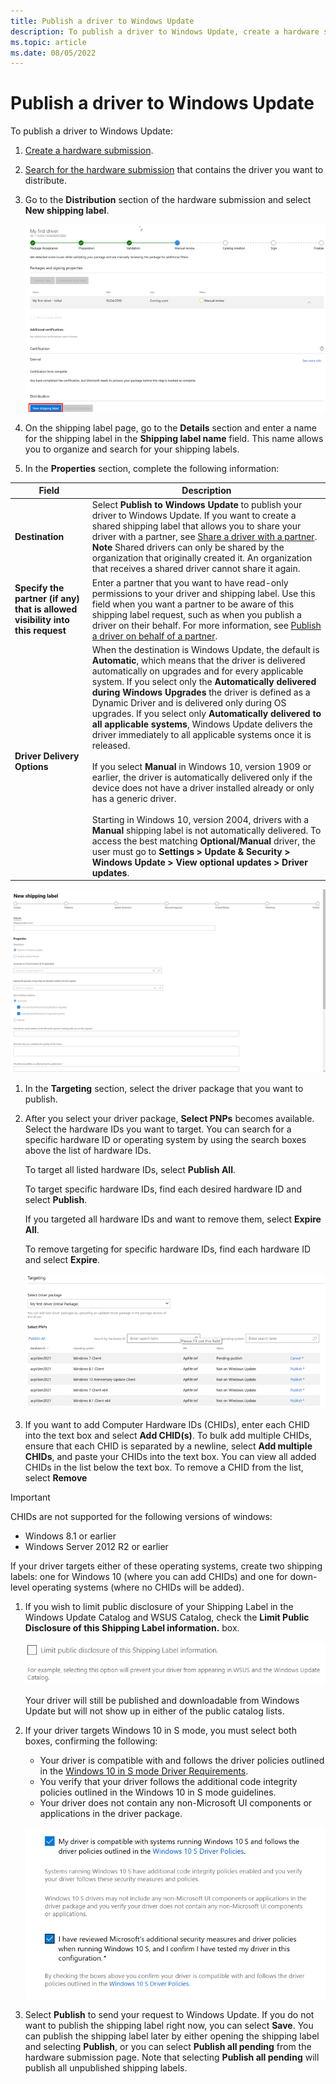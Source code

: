 ```yaml
---
title: Publish a driver to Windows Update
description: To publish a driver to Windows Update, create a hardware submission and then follow the steps below.
ms.topic: article
ms.date: 08/05/2022
---
```


# Publish a driver to Windows Update

To publish a driver to Windows Update:

1. [Create a hardware submission](hardware-submission-create.md).

1. [Search for the hardware submission](hardware-submissions-view.md) that contains the driver you want to distribute.

1. Go to the **Distribution** section of the hardware submission and select **New shipping label**.

   ![screenshot that shows new shipping label button.](images/publish-new-shipping-label.png)

1. On the shipping label page, go to the **Details** section and enter a name for the shipping label in the **Shipping label name** field. This name allows you to organize and search for your shipping labels.

1. In the **Properties** section, complete the following information:

|Field|Description|
|--- |--- |
|**Destination**|Select **Publish to Windows Update** to publish your driver to Windows Update. If you want to create a shared shipping label that allows you to share your driver with a partner, see [Share a driver with a partner](sharing-drivers-with-your-partners.md). **Note** Shared drivers can only be shared by the organization that originally created it. An organization that receives a shared driver cannot share it again.|
|**Specify the partner (if any) that is allowed visibility into this request**|Enter a partner that you want to have read-only permissions to your driver and shipping label. Use this field when you want a partner to be aware of this shipping label request, such as when you publish a driver on their behalf. For more information, see [Publish a driver on behalf of a partner](/previous-versions/mt786462(v=vs.85)).|
|**Driver Delivery Options**|When the destination is Windows Update, the default is **Automatic**, which means that the driver is delivered automatically on upgrades and for every applicable system. If you select only the **Automatically delivered during Windows Upgrades** the driver is defined as a Dynamic Driver and is delivered only during OS upgrades. If you select only **Automatically delivered to all applicable systems**, Windows Update delivers the driver immediately to all applicable systems once it is released.<br/><br/>If you select **Manual** in Windows 10, version 1909 or earlier, the driver is automatically delivered only if the device does not have a driver installed already or only has a generic driver.<br/><br/>Starting in Windows 10, version 2004, drivers with a **Manual** shipping label is not automatically delivered. To access the best matching **Optional/Manual** driver, the user must go to **Settings > Update & Security > Windows Update > View optional updates > Driver updates**.|

![screenshot that shows label name and publishing properties.](images/label-name-and-properties-windows-update.png)

1. In the **Targeting** section, select the driver package that you want to publish.

1. After you select your driver package, **Select PNPs** becomes available. Select the hardware IDs you want to target. You can search for a specific hardware ID or operating system by using the search boxes above the list of hardware IDs.

   To target all listed hardware IDs, select **Publish All**.

   To target specific hardware IDs, find each desired hardware ID and select **Publish**.

   If you targeted all hardware IDs and want to remove them, select **Expire All**.

   To remove targeting for specific hardware IDs, find each hardware ID and select **Expire**.

   ![screenshot that shows targeting section and pnps.](images/publish-targeting-windows-update.png)

1. If you want to add Computer Hardware IDs (CHIDs), enter each CHID into the text box and select **Add CHID(s)**. To bulk add multiple CHIDs, ensure that each CHID is separated by a newline, select **Add multiple CHIDs**, and paste your CHIDs into the text box. You can view all added CHIDs in the list below the text box. To remove a CHID from the list, select **Remove**

>[!IMPORTANT]
> CHIDs are not supported for the following versions of windows:
> * Windows 8.1 or earlier
> * Windows Server 2012 R2 or earlier
>
> If your driver targets either of these operating systems, create two shipping labels: one for Windows 10 (where you can add CHIDs) and one for down-level operating systems (where no CHIDs will be added).



1. If you wish to limit public disclosure of your Shipping Label in the Windows Update Catalog and WSUS Catalog, check the **Limit Public Disclosure of this Shipping Label information.** box.  

   ![screenshot that shows limit public disclosure.](images/limit-public-disclosure.PNG)

   Your driver will still be published and downloadable from Windows Update but will not show up in either of the public catalog lists.

1. If your driver targets Windows 10 in S mode, you must select both boxes, confirming the following:

   * Your driver is compatible with and follows the driver policies outlined in the [Windows 10 in S mode Driver Requirements](../install/windows10sdriverrequirements.md).
   * You verify that your driver follows the additional code integrity policies outlined in the Windows 10 in S mode guidelines.
   * Your driver does not contain any non-Microsoft UI components or applications in the driver package.

   ![A screenshot of the two checkboxes you must select when submitting a driver for Windows 10 S.](images/win-cloud-checkboxes.png)

1. Select **Publish** to send your request to Windows Update. If you do not want to publish the shipping label right now, you can select **Save**. You can publish the shipping label later by either opening the shipping label and selecting **Publish**, or you can select **Publish all pending** from the hardware submission page. Note that selecting **Publish all pending** will publish all unpublished shipping labels.

